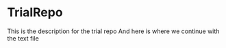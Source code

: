 # TrialRepo
This is the description for the trial repo
And here is where we continue with the text file
